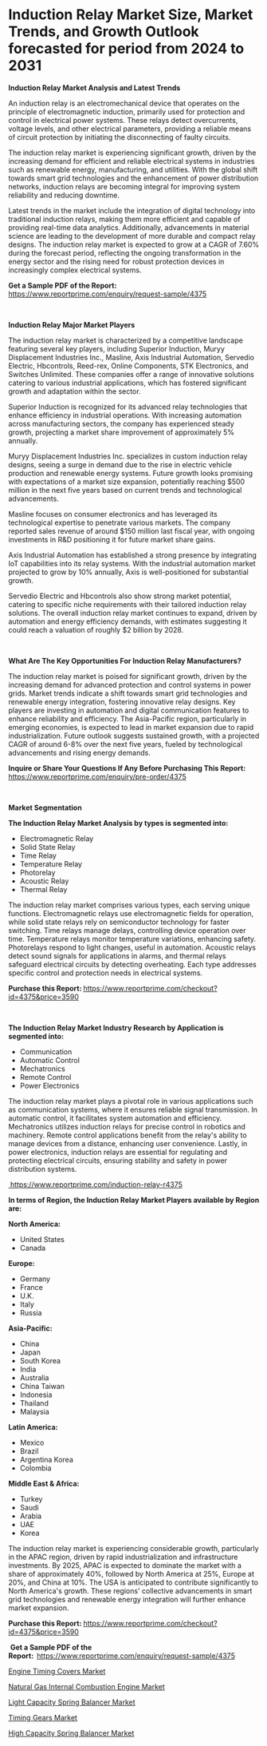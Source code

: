 <p><h1>Induction Relay Market Size, Market Trends, and Growth Outlook forecasted for period from 2024 to 2031</h1></p><p><strong>Induction Relay Market Analysis and Latest Trends</strong></p>
<p><p>An induction relay is an electromechanical device that operates on the principle of electromagnetic induction, primarily used for protection and control in electrical power systems. These relays detect overcurrents, voltage levels, and other electrical parameters, providing a reliable means of circuit protection by initiating the disconnecting of faulty circuits.</p><p>The induction relay market is experiencing significant growth, driven by the increasing demand for efficient and reliable electrical systems in industries such as renewable energy, manufacturing, and utilities. With the global shift towards smart grid technologies and the enhancement of power distribution networks, induction relays are becoming integral for improving system reliability and reducing downtime.</p><p>Latest trends in the market include the integration of digital technology into traditional induction relays, making them more efficient and capable of providing real-time data analytics. Additionally, advancements in material science are leading to the development of more durable and compact relay designs. The induction relay market is expected to grow at a CAGR of 7.60% during the forecast period, reflecting the ongoing transformation in the energy sector and the rising need for robust protection devices in increasingly complex electrical systems.</p></p>
<p><strong>Get a Sample PDF of the Report:&nbsp;</strong> <a href="https://www.reportprime.com/enquiry/request-sample/4375">https://www.reportprime.com/enquiry/request-sample/4375</a></p>
<p>&nbsp;</p>
<p><strong>Induction Relay Major Market Players</strong></p>
<p><p>The induction relay market is characterized by a competitive landscape featuring several key players, including Superior Induction, Muryy Displacement Industries Inc., Masline, Axis Industrial Automation, Servedio Electric, Hbcontrols, Reed-rex, Online Components, STK Electronics, and Switches Unlimited. These companies offer a range of innovative solutions catering to various industrial applications, which has fostered significant growth and adaptation within the sector.</p><p>Superior Induction is recognized for its advanced relay technologies that enhance efficiency in industrial operations. With increasing automation across manufacturing sectors, the company has experienced steady growth, projecting a market share improvement of approximately 5% annually.</p><p>Muryy Displacement Industries Inc. specializes in custom induction relay designs, seeing a surge in demand due to the rise in electric vehicle production and renewable energy systems. Future growth looks promising with expectations of a market size expansion, potentially reaching $500 million in the next five years based on current trends and technological advancements.</p><p>Masline focuses on consumer electronics and has leveraged its technological expertise to penetrate various markets. The company reported sales revenue of around $150 million last fiscal year, with ongoing investments in R&D positioning it for future market share gains.</p><p>Axis Industrial Automation has established a strong presence by integrating IoT capabilities into its relay systems. With the industrial automation market projected to grow by 10% annually, Axis is well-positioned for substantial growth.</p><p>Servedio Electric and Hbcontrols also show strong market potential, catering to specific niche requirements with their tailored induction relay solutions. The overall induction relay market continues to expand, driven by automation and energy efficiency demands, with estimates suggesting it could reach a valuation of roughly $2 billion by 2028.</p></p>
<p>&nbsp;</p>
<p><strong>What Are The Key Opportunities For Induction Relay Manufacturers?</strong></p>
<p><p>The induction relay market is poised for significant growth, driven by the increasing demand for advanced protection and control systems in power grids. Market trends indicate a shift towards smart grid technologies and renewable energy integration, fostering innovative relay designs. Key players are investing in automation and digital communication features to enhance reliability and efficiency. The Asia-Pacific region, particularly in emerging economies, is expected to lead in market expansion due to rapid industrialization. Future outlook suggests sustained growth, with a projected CAGR of around 6-8% over the next five years, fueled by technological advancements and rising energy demands.</p></p>
<p><strong>Inquire or Share Your Questions If Any Before Purchasing This Report:</strong> <a href="https://www.reportprime.com/enquiry/pre-order/4375">https://www.reportprime.com/enquiry/pre-order/4375</a></p>
<p>&nbsp;</p>
<p><strong>Market Segmentation</strong></p>
<p><strong>The Induction Relay Market Analysis by types is segmented into:</strong></p>
<p><ul><li>Electromagnetic Relay</li><li>Solid State Relay</li><li>Time Relay</li><li>Temperature Relay</li><li>Photorelay</li><li>Acoustic Relay</li><li>Thermal Relay</li></ul></p>
<p><p>The induction relay market comprises various types, each serving unique functions. Electromagnetic relays use electromagnetic fields for operation, while solid state relays rely on semiconductor technology for faster switching. Time relays manage delays, controlling device operation over time. Temperature relays monitor temperature variations, enhancing safety. Photorelays respond to light changes, useful in automation. Acoustic relays detect sound signals for applications in alarms, and thermal relays safeguard electrical circuits by detecting overheating. Each type addresses specific control and protection needs in electrical systems.</p></p>
<p><strong>Purchase this Report:&nbsp;</strong><a href="https://www.reportprime.com/checkout?id=4375&price=3590">https://www.reportprime.com/checkout?id=4375&price=3590</a></p>
<p>&nbsp;</p>
<p><strong>The Induction Relay Market Industry Research by Application is segmented into:</strong></p>
<p><ul><li>Communication</li><li>Automatic Control</li><li>Mechatronics</li><li>Remote Control</li><li>Power Electronics</li></ul></p>
<p><p>The induction relay market plays a pivotal role in various applications such as communication systems, where it ensures reliable signal transmission. In automatic control, it facilitates system automation and efficiency. Mechatronics utilizes induction relays for precise control in robotics and machinery. Remote control applications benefit from the relay's ability to manage devices from a distance, enhancing user convenience. Lastly, in power electronics, induction relays are essential for regulating and protecting electrical circuits, ensuring stability and safety in power distribution systems.</p></p>
<p><a href="https://www.reportprime.com/induction-relay-r4375">&nbsp;https://www.reportprime.com/induction-relay-r4375</a></p>
<p><strong>In terms of Region, the Induction Relay Market Players available by Region are:</strong></p>
<p>
    <p> <strong> North America: </strong>
        <ul>
            <li>United States</li>
            <li>Canada</li>
        </ul>
        </p> 
    <p> <strong> Europe: </strong>
        <ul>
            <li>Germany</li>
            <li>France</li>
            <li>U.K.</li>
            <li>Italy</li>
            <li>Russia</li>
        </ul>
        </p> 
    <p> <strong> Asia-Pacific: </strong>
        <ul>
            <li>China</li>
            <li>Japan</li>
            <li>South Korea</li>
            <li>India</li>
            <li>Australia</li>
            <li>China Taiwan</li>
            <li>Indonesia</li>
            <li>Thailand</li>
            <li>Malaysia</li>
        </ul>
        </p> 
    <p> <strong> Latin America: </strong>
        <ul>
            <li>Mexico</li>
            <li>Brazil</li>
            <li>Argentina Korea</li>
            <li>Colombia</li>
        </ul>
        </p> 
    <p> <strong> Middle East & Africa: </strong>
        <ul>
            <li>Turkey</li>
            <li>Saudi</li>
            <li>Arabia</li>
            <li>UAE</li>
            <li>Korea</li>
        </ul>
    </p>
    </p>
<p><p>The induction relay market is experiencing considerable growth, particularly in the APAC region, driven by rapid industrialization and infrastructure investments. By 2025, APAC is expected to dominate the market with a share of approximately 40%, followed by North America at 25%, Europe at 20%, and China at 10%. The USA is anticipated to contribute significantly to North America's growth. These regions' collective advancements in smart grid technologies and renewable energy integration will further enhance market expansion.</p></p>
<p><strong>Purchase this Report: </strong><a href="https://www.reportprime.com/checkout?id=4375&price=3590">https://www.reportprime.com/checkout?id=4375&price=3590</a></p>
<p>&nbsp;<strong>Get a Sample PDF of the Report:&nbsp;&nbsp;</strong><a href="https://www.reportprime.com/enquiry/request-sample/4375">https://www.reportprime.com/enquiry/request-sample/4375</a></p>
<p><strong></strong></p>
<p><p><a href="https://www.linkedin.com/pulse/global-engine-timing-covers-market-sector2024-2031-metrics-strategic-n1cce?trackingId=nMb6FMMJT72cywjdBwS2gQ%3D%3D">Engine Timing Covers Market</a></p><p><a href="https://www.linkedin.com/pulse/strategic-market-insights-global-natural-gas-internal-yrghe?trackingId=gLCakBmwTemCV%2BqhbKWIOQ%3D%3D">Natural Gas Internal Combustion Engine Market</a></p><p><a href="https://issuu.com/reportprime-2/docs/light-capacity-spring-balancer-mark_fd1f1d617d36b7">Light Capacity Spring Balancer Market</a></p><p><a href="https://www.linkedin.com/pulse/what-influencing-future-timing-gears-market-insights-growth-projections-nojze?trackingId=t5giO%2BLFRkqYFOqis6K6Bg%3D%3D">Timing Gears Market</a></p><p><a href="https://issuu.com/reportprime-2/docs/high-capacity-spring-balancer-marke_61ce9d19615e11">High Capacity Spring Balancer Market</a></p></p>